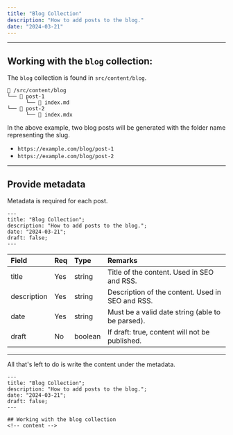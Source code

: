 ```yaml
---
title: "Blog Collection"
description: "How to add posts to the blog."
date: "2024-03-21"
---
```


---

## Working with the `blog` collection:

The `blog` collection is found in `src/content/blog`.

```
📁 /src/content/blog
└── 📁 post-1
      └── 📄 index.md
└── 📁 post-2
      └── 📄 index.mdx
```

In the above example, two blog posts will be generated with the folder name representing the slug.

- `https://example.com/blog/post-1`
- `https://example.com/blog/post-2`

---

## Provide metadata

Metadata is required for each post.

```astro
---
title: "Blog Collection";
description: "How to add posts to the blog.";
date: "2024-03-21";
draft: false;
---
```

| Field       | Req | Type    | Remarks                                          |
| :---------- | :-- | :------ | :----------------------------------------------- |
| title       | Yes | string  | Title of the content. Used in SEO and RSS.       |
| description | Yes | string  | Description of the content. Used in SEO and RSS. |
| date        | Yes | string  | Must be a valid date string (able to be parsed). |
| draft       | No  | boolean | If draft: true, content will not be published.   |

---

All that's left to do is write the content under the metadata.

```astro
---
title: "Blog Collection";
description: "How to add posts to the blog.";
date: "2024-03-21";
draft: false;
---

## Working with the blog collection
<!-- content -->
```
